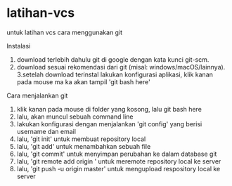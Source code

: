 # latihan-vcs
untuk latihan vcs
cara menggunakan git

Instalasi

1. download terlebih dahulu git di google dengan kata kunci git-scm.
2. download sesuai rekomendasi dari git (misal: windows/macOS/lainnya).
3.setelah download terinstal lakukan konfigurasi aplikasi, klik kanan pada mouse ma ka akan tampil 'git bash here'

Cara menjalankan git

1. klik kanan pada mouse di folder yang kosong, lalu git bash here
2. lalu, akan muncul sebuah command line
3. lakukan konfigurasi dengan menjalankan 'git config' yang berisi username dan email
4. lalu, 'git init' untuk membuat repository local
5. lalu, 'git add' untuk menambahkan sebuah file
6. lalu, 'git commit' untuk menyimpan perubahan ke dalam database git
7. lalu, 'git remote add origin ' untuk meremote repository local ke server
8. lalu, 'git push -u origin master' untuk mengupload respository local ke server
